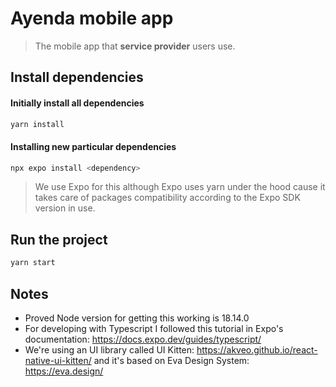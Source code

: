 # Ayenda mobile app

> The mobile app that **service provider** users use.

## Install dependencies

#### Initially install all dependencies

```bash
yarn install
```

#### Installing new particular dependencies

```bash
npx expo install <dependency>
```

> We use Expo for this although Expo uses yarn under the hood cause it takes care of packages compatibility according to the Expo SDK version in use.

## Run the project

```bash
yarn start
```

## Notes

- Proved Node version for getting this working is 18.14.0
- For developing with Typescript I followed this tutorial in Expo's documentation: https://docs.expo.dev/guides/typescript/
- We're using an UI library called UI Kitten: https://akveo.github.io/react-native-ui-kitten/ and it's based on Eva Design System: https://eva.design/
